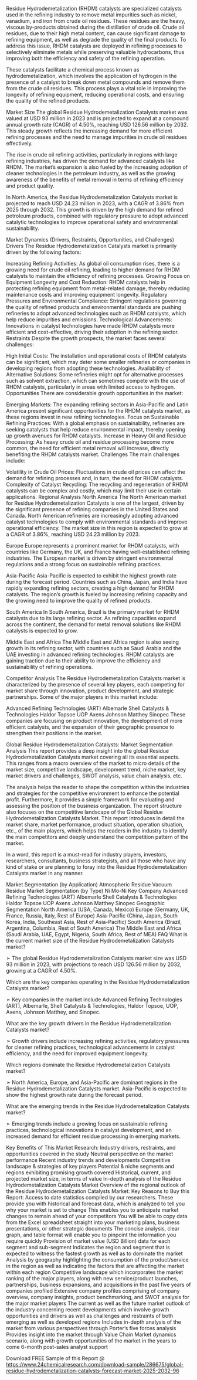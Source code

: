 Residue Hydrodemetalization (RHDM) catalysts are specialized catalysts used in the refining industry to remove metal impurities such as nickel, vanadium, and iron from crude oil residues. These residues are the heavy, viscous by-products obtained during the distillation of crude oil. Crude oil residues, due to their high metal content, can cause significant damage to refining equipment, as well as degrade the quality of the final products. To address this issue, RHDM catalysts are deployed in refining processes to selectively eliminate metals while preserving valuable hydrocarbons, thus improving both the efficiency and safety of the refining operation.

These catalysts facilitate a chemical process known as hydrodemetalization, which involves the application of hydrogen in the presence of a catalyst to break down metal compounds and remove them from the crude oil residues. This process plays a vital role in improving the longevity of refining equipment, reducing operational costs, and ensuring the quality of the refined products.

Market Size
The global Residue Hydrodemetalization Catalysts market was valued at USD 93 million in 2023 and is projected to expand at a compound annual growth rate (CAGR) of 4.50%, reaching USD 126.56 million by 2032. This steady growth reflects the increasing demand for more efficient refining processes and the need to manage impurities in crude oil residues effectively.

The rise in crude oil refining activities, particularly in regions with large refining industries, has driven the demand for advanced catalysts like RHDM. The market’s expansion is also fueled by the increasing adoption of cleaner technologies in the petroleum industry, as well as the growing awareness of the benefits of metal removal in terms of refining efficiency and product quality.

In North America, the Residue Hydrodemetalization Catalysts market is projected to reach USD 24.23 million in 2023, with a CAGR of 3.86% from 2025 through 2032. This growth is driven by the high demand for refined petroleum products, combined with regulatory pressure to adopt advanced catalytic technologies to improve operational safety and environmental sustainability.

Market Dynamics (Drivers, Restraints, Opportunities, and Challenges)
Drivers
The Residue Hydrodemetalization Catalysts market is primarily driven by the following factors:

Increasing Refining Activities: As global oil consumption rises, there is a growing need for crude oil refining, leading to higher demand for RHDM catalysts to maintain the efficiency of refining processes.
Growing Focus on Equipment Longevity and Cost Reduction: RHDM catalysts help in protecting refining equipment from metal-related damage, thereby reducing maintenance costs and improving equipment longevity.
Regulatory Pressures and Environmental Compliance: Stringent regulations governing the quality of refined products and environmental standards are pushing refineries to adopt advanced technologies such as RHDM catalysts, which help reduce impurities and emissions.
Technological Advancements: Innovations in catalyst technologies have made RHDM catalysts more efficient and cost-effective, driving their adoption in the refining sector.
Restraints
Despite the growth prospects, the market faces several challenges:

High Initial Costs: The installation and operational costs of RHDM catalysts can be significant, which may deter some smaller refineries or companies in developing regions from adopting these technologies.
Availability of Alternative Solutions: Some refineries might opt for alternative processes such as solvent extraction, which can sometimes compete with the use of RHDM catalysts, particularly in areas with limited access to hydrogen.
Opportunities
There are considerable growth opportunities in the market:

Emerging Markets: The expanding refining sectors in Asia-Pacific and Latin America present significant opportunities for the RHDM catalysts market, as these regions invest in new refining technologies.
Focus on Sustainable Refining Practices: With a global emphasis on sustainability, refineries are seeking catalysts that help reduce environmental impact, thereby opening up growth avenues for RHDM catalysts.
Increase in Heavy Oil and Residue Processing: As heavy crude oil and residue processing become more common, the need for efficient metal removal will increase, directly benefiting the RHDM catalysts market.
Challenges
The main challenges include:

Volatility in Crude Oil Prices: Fluctuations in crude oil prices can affect the demand for refining processes and, in turn, the need for RHDM catalysts.
Complexity of Catalyst Recycling: The recycling and regeneration of RHDM catalysts can be complex and costly, which may limit their use in certain applications.
Regional Analysis
North America
The North American market for Residue Hydrodemetalization Catalysts is one of the largest, driven by the significant presence of refining companies in the United States and Canada. North American refineries are increasingly adopting advanced catalyst technologies to comply with environmental standards and improve operational efficiency. The market size in this region is expected to grow at a CAGR of 3.86%, reaching USD 24.23 million by 2023.

Europe
Europe represents a prominent market for RHDM catalysts, with countries like Germany, the UK, and France having well-established refining industries. The European market is driven by stringent environmental regulations and a strong focus on sustainable refining practices.

Asia-Pacific
Asia-Pacific is expected to exhibit the highest growth rate during the forecast period. Countries such as China, Japan, and India have rapidly expanding refining sectors, creating a high demand for RHDM catalysts. The region’s growth is fueled by increasing refining capacity and the growing need to improve the quality of refined products.

South America
In South America, Brazil is the primary market for RHDM catalysts due to its large refining sector. As refining capacities expand across the continent, the demand for metal removal solutions like RHDM catalysts is expected to grow.

Middle East and Africa
The Middle East and Africa region is also seeing growth in its refining sector, with countries such as Saudi Arabia and the UAE investing in advanced refining technologies. RHDM catalysts are gaining traction due to their ability to improve the efficiency and sustainability of refining operations.

Competitor Analysis
The Residue Hydrodemetalization Catalysts market is characterized by the presence of several key players, each competing for market share through innovation, product development, and strategic partnerships. Some of the major players in this market include:

Advanced Refining Technologies (ART)
Albemarle
Shell Catalysts & Technologies
Haldor Topsoe
UOP
Axens
Johnson Matthey
Sinopec
These companies are focusing on product innovation, the development of more efficient catalysts, and the expansion of their geographic presence to strengthen their positions in the market.

Global Residue Hydrodemetalization Catalysts: Market Segmentation Analysis
This report provides a deep insight into the global Residue Hydrodemetalization Catalysts market covering all its essential aspects. This ranges from a macro overview of the market to micro details of the market size, competitive landscape, development trend, niche market, key market drivers and challenges, SWOT analysis, value chain analysis, etc.

The analysis helps the reader to shape the competition within the industries and strategies for the competitive environment to enhance the potential profit. Furthermore, it provides a simple framework for evaluating and assessing the position of the business organization. The report structure also focuses on the competitive landscape of the Global Residue Hydrodemetalization Catalysts Market. This report introduces in detail the market share, market performance, product situation, operation situation, etc., of the main players, which helps the readers in the industry to identify the main competitors and deeply understand the competition pattern of the market.

In a word, this report is a must-read for industry players, investors, researchers, consultants, business strategists, and all those who have any kind of stake or are planning to foray into the Residue Hydrodemetalization Catalysts market in any manner.

Market Segmentation (by Application)
Atmospheric Residue
Vacuum Residue
Market Segmentation (by Type)
Ni
Mo-Ni
Key Company
Advanced Refining Technologies (ART)
Albemarle
Shell Catalysts & Technologies
Haldor Topsoe
UOP
Axens
Johnson Matthey
Sinopec
Geographic Segmentation
North America (USA, Canada, Mexico)
Europe (Germany, UK, France, Russia, Italy, Rest of Europe)
Asia-Pacific (China, Japan, South Korea, India, Southeast Asia, Rest of Asia-Pacific)
South America (Brazil, Argentina, Columbia, Rest of South America)
The Middle East and Africa (Saudi Arabia, UAE, Egypt, Nigeria, South Africa, Rest of MEA)
FAQ
What is the current market size of the Residue Hydrodemetalization Catalysts market?

➣ The global Residue Hydrodemetalization Catalysts market size was USD 93 million in 2023, with projections to reach USD 126.56 million by 2032, growing at a CAGR of 4.50%.

Which are the key companies operating in the Residue Hydrodemetalization Catalysts market?

➣ Key companies in the market include Advanced Refining Technologies (ART), Albemarle, Shell Catalysts & Technologies, Haldor Topsoe, UOP, Axens, Johnson Matthey, and Sinopec.

What are the key growth drivers in the Residue Hydrodemetalization Catalysts market?

➣ Growth drivers include increasing refining activities, regulatory pressures for cleaner refining practices, technological advancements in catalyst efficiency, and the need for improved equipment longevity.

Which regions dominate the Residue Hydrodemetalization Catalysts market?

➣ North America, Europe, and Asia-Pacific are dominant regions in the Residue Hydrodemetalization Catalysts market. Asia-Pacific is expected to show the highest growth rate during the forecast period.

What are the emerging trends in the Residue Hydrodemetalization Catalysts market?

➣ Emerging trends include a growing focus on sustainable refining practices, technological innovations in catalyst development, and an increased demand for efficient residue processing in emerging markets.

Key Benefits of This Market Research:
Industry drivers, restraints, and opportunities covered in the study
Neutral perspective on the market performance
Recent industry trends and developments
Competitive landscape & strategies of key players
Potential & niche segments and regions exhibiting promising growth covered
Historical, current, and projected market size, in terms of value
In-depth analysis of the Residue Hydrodemetalization Catalysts Market
Overview of the regional outlook of the Residue Hydrodemetalization Catalysts Market:
Key Reasons to Buy this Report:
Access to date statistics compiled by our researchers. These provide you with historical and forecast data, which is analyzed to tell you why your market is set to change
This enables you to anticipate market changes to remain ahead of your competitors
You will be able to copy data from the Excel spreadsheet straight into your marketing plans, business presentations, or other strategic documents
The concise analysis, clear graph, and table format will enable you to pinpoint the information you require quickly
Provision of market value (USD Billion) data for each segment and sub-segment
Indicates the region and segment that is expected to witness the fastest growth as well as to dominate the market
Analysis by geography highlighting the consumption of the product/service in the region as well as indicating the factors that are affecting the market within each region
Competitive landscape which incorporates the market ranking of the major players, along with new service/product launches, partnerships, business expansions, and acquisitions in the past five years of companies profiled
Extensive company profiles comprising of company overview, company insights, product benchmarking, and SWOT analysis for the major market players
The current as well as the future market outlook of the industry concerning recent developments which involve growth opportunities and drivers as well as challenges and restraints of both emerging as well as developed regions
Includes in-depth analysis of the market from various perspectives through Porter’s five forces analysis
Provides insight into the market through Value Chain
Market dynamics scenario, along with growth opportunities of the market in the years to come
6-month post-sales analyst support

Download FREE Sample of this Report @ https://www.24chemicalresearch.com/download-sample/286675/global-residue-hydrodemetalization-catalysts-forecast-market-2025-2032-96
